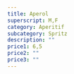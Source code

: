 ```yaml
---
title: Aperol
superscript: M,F
category: Aperitif
subcategory: Spritz
description: ""
price1: 6,5
price2: ""
price3: ""
---
```

